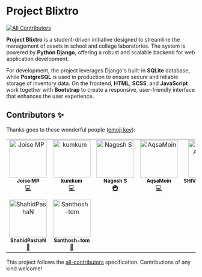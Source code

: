 # Project Blixtro
<!-- ALL-CONTRIBUTORS-BADGE:START - Do not remove or modify this section -->
[![All Contributors](https://img.shields.io/badge/all_contributors-9-orange.svg?style=flat-square)](#contributors-)
<!-- ALL-CONTRIBUTORS-BADGE:END -->
**Project Blixtro** is a student-driven initiative designed to streamline the management of assets in school and college laboratories. The system is powered by **Python Django**, offering a robust and scalable backend for web application development.

For development, the project leverages Django's built-in **SQLite** database, while **PostgreSQL** is used in production to ensure secure and reliable storage of inventory data. On the frontend, **HTML**, **SCSS**, and **JavaScript** work together with **Bootstrap** to create a responsive, user-friendly interface that enhances the user experience.




## Contributors ✨

Thanks goes to these wonderful people ([emoji key](https://allcontributors.org/docs/en/emoji-key)):

<!-- ALL-CONTRIBUTORS-LIST:START - Do not remove or modify this section -->
<!-- prettier-ignore-start -->
<!-- markdownlint-disable -->
<table>
  <tbody>
    <tr>
      <td align="center" valign="top" width="14.28%"><a href="https://github.com/joisemp"><img src="https://avatars.githubusercontent.com/u/69669027?v=4?s=100" width="100px;" alt="Joise MP"/><br /><sub><b>Joise MP</b></sub></a><br /><a href="https://github.com/joisemp/project-blixtro/commits?author=joisemp" title="Code">💻</a></td>
      <td align="center" valign="top" width="14.28%"><a href="https://github.com/kumkum671"><img src="https://avatars.githubusercontent.com/u/146065195?v=4?s=100" width="100px;" alt="kumkum"/><br /><sub><b>kumkum</b></sub></a><br /><a href="https://github.com/joisemp/project-blixtro/commits?author=kumkum671" title="Code">💻</a></td>
      <td align="center" valign="top" width="14.28%"><a href="https://github.com/Nagesh-s36"><img src="https://avatars.githubusercontent.com/u/126268986?v=4?s=100" width="100px;" alt="Nagesh S"/><br /><sub><b>Nagesh S</b></sub></a><br /><a href="#infra-Nagesh-s36" title="Infrastructure (Hosting, Build-Tools, etc)">🚇</a></td>
      <td align="center" valign="top" width="14.28%"><a href="https://github.com/AqsaMoin"><img src="https://avatars.githubusercontent.com/u/164524187?v=4?s=100" width="100px;" alt="AqsaMoin"/><br /><sub><b>AqsaMoin</b></sub></a><br /><a href="https://github.com/joisemp/project-blixtro/commits?author=AqsaMoin" title="Code">💻</a></td>
      <td align="center" valign="top" width="14.28%"><a href="https://github.com/SHIVASHAMBHAVI"><img src="https://avatars.githubusercontent.com/u/164608989?v=4?s=100" width="100px;" alt="SHIVASHAMBHAVI"/><br /><sub><b>SHIVASHAMBHAVI</b></sub></a><br /><a href="#design-SHIVASHAMBHAVI" title="Design">🎨</a></td>
      <td align="center" valign="top" width="14.28%"><a href="https://github.com/sambrama-M"><img src="https://avatars.githubusercontent.com/u/157901846?v=4?s=100" width="100px;" alt="Sambrama M Salian"/><br /><sub><b>Sambrama M Salian</b></sub></a><br /><a href="#design-sambrama-M" title="Design">🎨</a></td>
      <td align="center" valign="top" width="14.28%"><a href="https://github.com/Pallavihira190"><img src="https://avatars.githubusercontent.com/u/164606297?v=4?s=100" width="100px;" alt="Pallavihira190"/><br /><sub><b>Pallavihira190</b></sub></a><br /><a href="#design-Pallavihira190" title="Design">🎨</a></td>
    </tr>
    <tr>
      <td align="center" valign="top" width="14.28%"><a href="https://github.com/ShahidPashaN"><img src="https://avatars.githubusercontent.com/u/141987808?v=4?s=100" width="100px;" alt="ShahidPashaN"/><br /><sub><b>ShahidPashaN</b></sub></a><br /><a href="#design-ShahidPashaN" title="Design">🎨</a></td>
      <td align="center" valign="top" width="14.28%"><a href="https://github.com/Santhosh-tom"><img src="https://avatars.githubusercontent.com/u/188533038?v=4?s=100" width="100px;" alt="Santhosh-tom"/><br /><sub><b>Santhosh-tom</b></sub></a><br /><a href="#design-Santhosh-tom" title="Design">🎨</a></td>
    </tr>
  </tbody>
</table>

<!-- markdownlint-restore -->
<!-- prettier-ignore-end -->

<!-- ALL-CONTRIBUTORS-LIST:END -->

This project follows the [all-contributors](https://github.com/all-contributors/all-contributors) specification. Contributions of any kind welcome!
